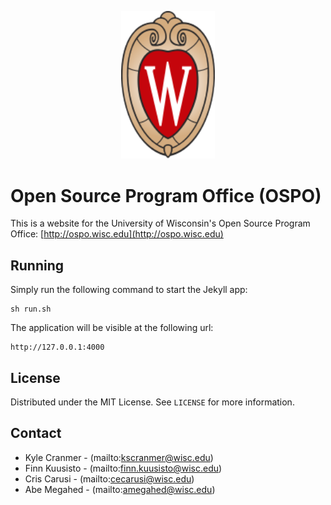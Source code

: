 <p align="center">
  <div align="center">
    <img src="./images/logos/uw-crest.svg" alt="Logo" width="150">
  </div>
</p>

# Open Source Program Office (OSPO)

This is a website for the University of Wisconsin's Open Source Program Office:
[http://ospo.wisc.edu](http://ospo.wisc.edu)

## Running

Simply run the following command to start the Jekyll app:

```
sh run.sh
```

The application will be visible at the following url:
```
http://127.0.0.1:4000
```

<!-- LICENSE -->
## License

Distributed under the MIT License. See `LICENSE` for more information.

<!-- CONTACT -->
## Contact

- Kyle Cranmer - (mailto:kscranmer@wisc.edu)
- Finn Kuusisto - (mailto:finn.kuusisto@wisc.edu)
- Cris Carusi - (mailto:cecarusi@wisc.edu)
- Abe Megahed - (mailto:amegahed@wisc.edu)
